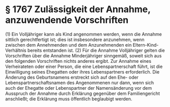 # § 1767 Zulässigkeit der Annahme, anzuwendende Vorschriften
(1) Ein Volljähriger kann als Kind angenommen werden, wenn die Annahme sittlich gerechtfertigt ist; dies ist insbesondere anzunehmen, wenn zwischen dem Annehmenden und dem Anzunehmenden ein Eltern-Kind-Verhältnis bereits entstanden ist.
(2) Für die Annahme Volljähriger gelten die Vorschriften über die Annahme Minderjähriger sinngemäß, soweit sich aus den folgenden Vorschriften nichts anderes ergibt. Zur Annahme eines Verheirateten oder einer Person, die eine Lebenspartnerschaft führt, ist die Einwilligung seines Ehegatten oder ihres Lebenspartners erforderlich. Die Änderung des Geburtsnamens erstreckt sich auf den Ehe- oder Lebenspartnerschaftsnamen des Angenommenen nur dann, wenn sich auch der Ehegatte oder Lebenspartner der Namensänderung vor dem Ausspruch der Annahme durch Erklärung gegenüber dem Familiengericht anschließt; die Erklärung muss öffentlich beglaubigt werden.